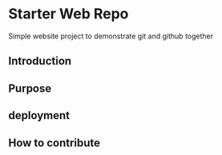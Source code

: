# Starter Web Repo
Simple website project to demonstrate git and github together
## Introduction 

## Purpose

## deployment

## How to contribute